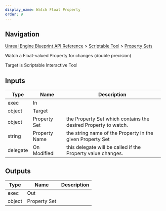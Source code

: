 ```yaml
---
display_name: Watch Float Property
order: 9
---
```

## Navigation

[Unreal Engine Blueprint API Reference](https://dev.epicgames.com/documentation/en-us/unreal-engine/BlueprintAPI) > [Scriptable Tool](https://dev.epicgames.com/documentation/en-us/unreal-engine/BlueprintAPI/ScriptableTool) > [Property Sets](https://dev.epicgames.com/documentation/en-us/unreal-engine/BlueprintAPI/ScriptableTool/PropertySets)

Watch a Float-valued Property for changes (double precision)

Target is Scriptable Interactive Tool

## Inputs

| Type | Name | Description |
| --- | --- | --- |
| exec | In |  |
| object | Target |  |
| object | Property Set | the Property Set which contains the desired Property to watch. |
| string | Property Name | the string name of the Property in the given Property Set |
| delegate | On Modified | this delegate will be called if the Property value changes. |

## Outputs

| Type | Name | Description |
| --- | --- | --- |
| exec | Out |  |
| object | Property Set |  |
